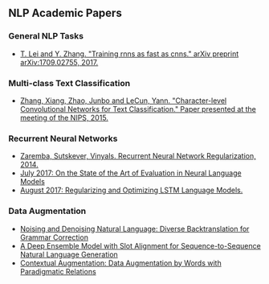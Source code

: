 ## NLP Academic Papers


### General NLP Tasks
* [T. Lei and Y. Zhang. "Training rnns as fast as cnns." arXiv
preprint arXiv:1709.02755, 2017.](https://arxiv.org/pdf/1709.02755.pdf)

### Multi-class Text Classification
* [Zhang, Xiang, Zhao, Junbo and LeCun, Yann. "Character-level Convolutional Networks for Text Classification." Paper presented at the meeting of the NIPS, 2015.](https://arxiv.org/pdf/1509.01626.pdf)

### Recurrent Neural Networks
* [Zaremba, Sutskever, Vinyals. Recurrent Neural Network Regularization, 2014.](https://arxiv.org/abs/1409.2329)
* [July 2017: On the State of the Art of Evaluation in Neural Language Models](https://arxiv.org/abs/1707.05589)
* [August 2017: Regularizing and Optimizing LSTM Language Models.](https://arxiv.org/abs/1708.02182)

### Data Augmentation
* [Noising and Denoising Natural Language: Diverse Backtranslation for Grammar Correction](https://cs.stanford.edu/~zxie/denoising.pdf)
* [A Deep Ensemble Model with Slot Alignment for Sequence-to-Sequence Natural Language Generation](https://arxiv.org/pdf/1805.06553.pdf)
* [Contextual Augmentation: Data Augmentation by Words with Paradigmatic Relations](https://arxiv.org/pdf/1805.06553.pdf)